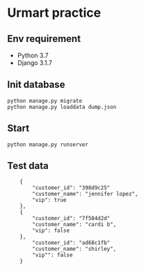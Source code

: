 # Urmart practice

## Env requirement

- Python 3.7
- Django 3.1.7

## Init database

    python manage.py migrate
    python manage.py loaddata dump.json


## Start

    python manage.py runserver


## Test data

        {
            "customer_id": "398d9c25"
            "customer_name": "jennifer lopez",
            "vip": true
        },
        {
            "customer_id": "7f584d2d"
            "customer_name": "cardi b",
            "vip": false
        },
            "customer_id": "ad68c1fb"
            "customer_name": "shirley",
            "vip"": false
        }